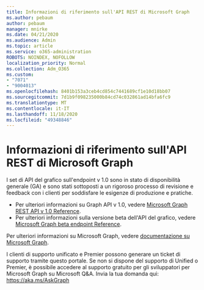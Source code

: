 ```yaml
---
title: Informazioni di riferimento sull'API REST di Microsoft Graph
ms.author: pebaum
author: pebaum
manager: mnirke
ms.date: 04/21/2020
ms.audience: Admin
ms.topic: article
ms.service: o365-administration
ROBOTS: NOINDEX, NOFOLLOW
localization_priority: Normal
ms.collection: Adm_O365
ms.custom:
- "7071"
- "9004013"
ms.openlocfilehash: 8401b153a3ceb4cd854c7441689cf1e10d18bb07
ms.sourcegitcommit: 7d1b9f098235000b84cd74c032861ad14bfa6fc9
ms.translationtype: MT
ms.contentlocale: it-IT
ms.lasthandoff: 11/18/2020
ms.locfileid: "49348846"
---
```

# <a name="microsoft-graph-rest-api-reference"></a>Informazioni di riferimento sull'API REST di Microsoft Graph

I set di API del grafico sull'endpoint v 1.0 sono in stato di disponibilità generale (GA) e sono stati sottoposti a un rigoroso processo di revisione e feedback con i clienti per soddisfare le esigenze di produzione e pratiche.

- Per ulteriori informazioni su Graph API v 1.0, vedere [Microsoft Graph REST API v 1.0 Reference](https://docs.microsoft.com/graph/api/overview?toc=.%2Fref%2Ftoc.json&view=graph-rest-1.0&preserve-view=true). 
- Per ulteriori informazioni sulla versione beta dell'API del grafico, vedere [Microsoft Graph beta endpoint Reference](https://docs.microsoft.com/graph/api/overview?toc=.%2Fref%2Ftoc.json&view=graph-rest-beta&preserve-view=true).

Per ulteriori informazioni su Microsoft Graph, vedere [documentazione su Microsoft Graph](https://docs.microsoft.com/graph/).

I clienti di supporto unificato e Premier possono generare un ticket di supporto tramite questo portale. Se non si dispone del supporto di Unified o Premier, è possibile accedere al supporto gratuito per gli sviluppatori per Microsoft Graph su Microsoft Q&A. Invia la tua domanda qui: https://aka.ms/AskGraph
